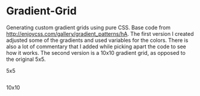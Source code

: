 # Gradient-Grid
Generating custom gradient grids using pure CSS.  Base code from http://enjoycss.com/gallery/gradient_patterns/hA.  The first version I created adjusted some of the gradients and used variables for the colors.  There is also a lot of commentary that I added while picking apart the code to see how it works.  The second version is a 10x10 gradient grid, as opposed to the original 5x5.

<p>5x5</p>
<img src="{{ site.url }}{{ site.baseurl }}/img/gradient2.PNG" alt="">

<p>10x10</p>
<img src="{{ site.url }}{{ site.baseurl }}/img/tengradient.png" alt="">

